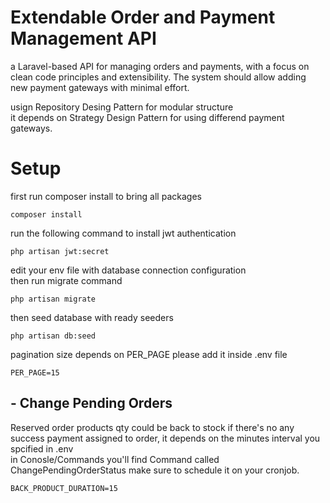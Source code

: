 # Extendable Order and Payment Management API
a Laravel-based API for managing orders and payments, with a focus on clean code
principles and extensibility. The system should allow adding new payment gateways with
minimal effort.

usign Repository Desing Pattern for modular structure <br />
it depends on Strategy Design Pattern for using differend payment gateways.

# Setup
first run composer install to bring all packages

```
composer install
```

run the following command to install jwt authentication <br />
```
php artisan jwt:secret
```

edit your env file with database connection configuration <br />
then run migrate command
```
php artisan migrate
```

then seed database with ready seeders <br />
```
php artisan db:seed
```

pagination size depends on PER_PAGE please add it inside .env file
```
PER_PAGE=15
```

## - Change Pending Orders

Reserved order products qty could be back to stock if there's no any success payment assigned to order, it depends on the minutes interval you spcified in .env <br /> 
in Conosle/Commands you'll find Command called ChangePendingOrderStatus make sure to schedule it on your cronjob.

```
BACK_PRODUCT_DURATION=15
```


